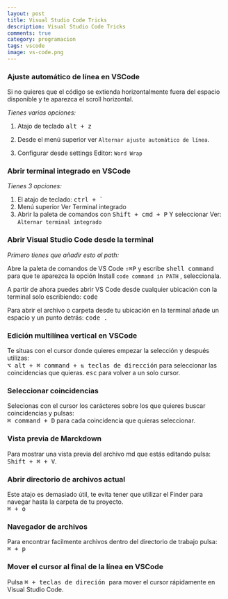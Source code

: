 ```yaml
---
layout: post
title: Visual Studio Code Tricks
description: Visual Studio Code Tricks
comments: true
category: programacion
tags: vscode
image: vs-code.png
---
```


### Ajuste automático de línea en VSCode

Si no quieres que el código se extienda horizontalmente fuera del espacio disponible y te aparezca el scroll horizontal.

*Tienes varias opciones:*

1. Atajo de teclado <kbd>alt + z</kbd>

2. Desde el menú superior ver `Alternar ajuste automático de línea`.

3. Configurar desde settings Editor: `Word Wrap`

### Abrir terminal integrado en VSCode

*Tienes 3 opciones:*

1. El atajo de teclado: <kbd>ctrl +  `</kbd>
2. Menú superior Ver Terminal integrado
3. Abrir la paleta de comandos con <kbd>Shift + cmd + P</kbd> Y seleccionar Ver: `Alternar terminal integrado`

### Abrir Visual Studio Code desde la terminal

*Primero tienes que añadir esto al path:*

Abre la paleta de comandos de VS Code <kbd>⇧⌘P</kbd> y escribe <kbd>shell command</kbd> para que te aparezca la opción Install `code command in PATH` , seleccionala.

A partir de ahora puedes abrir VS Code desde cualquier ubicación con la terminal solo escribiendo: <kbd>code</kbd>

Para abrir el archivo o carpeta desde tu ubicación en la terminal añade un espacio y un punto detrás: <kbd>code .</kbd>

### Edición multilínea vertical en VSCode

Te situas con el cursor donde quieres empezar la selección y después utilizas:<br> <kbd>⌥ alt + ⌘ command + ⇅ teclas de dirección</kbd> para seleccionar las coincidencias que quieras. <kbd>esc</kbd> para volver a un solo cursor.

### Seleccionar coincidencias
Selecionas con el cursor los carácteres sobre los que quieres buscar coincidencias y pulsas: <br><kbd>⌘ command + D</kbd> para cada coincidencia que quieras seleccionar.

### Vista previa de Marckdown

Para mostrar una vista previa del archivo md que estás editando pulsa: <br> <kbd>Shift + ⌘ + V</kbd>.

### Abrir directorio de archivos actual
Este atajo es demasiado útil, te evita tener que utilizar el Finder para navegar hasta la carpeta de tu proyecto.<br>
<kbd>⌘ + o</kbd>

### Navegador de archivos
Para encontrar facilmente archivos dentro del directorio de trabajo pulsa: <br>
<kbd>⌘ + p</kbd>

### Mover el cursor al final de la línea en VSCode

Pulsa <kbd>⌘ + teclas de direción </kbd> para mover el cursor rápidamente en Visual Studio Code.